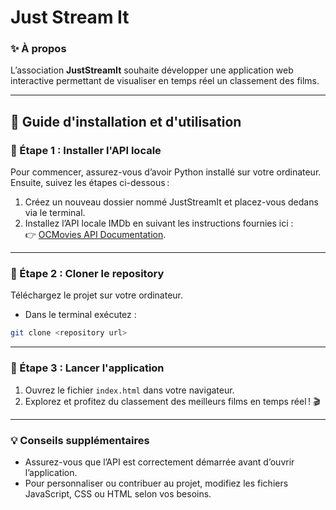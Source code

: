 # Just Stream It

### ✨ À propos

L’association **JustStreamIt** souhaite développer une application web interactive permettant de visualiser en temps réel un classement des films.

---

## 🚀 Guide d'installation et d'utilisation

### 📌 Étape 1 : Installer l'API locale

Pour commencer, assurez-vous d’avoir Python installé sur votre ordinateur. Ensuite, suivez les étapes ci-dessous :

1. Créez un nouveau dossier nommé JustStreamIt et placez-vous dedans via le terminal.
2. Installez l’API locale IMDb en suivant les instructions fournies ici :  
   👉 [OCMovies API Documentation](https://github.com/OpenClassrooms-Student-Center/OCMovies-API-EN-FR).

---

### 📌 Étape 2 : Cloner le repository

Téléchargez le projet sur votre ordinateur.

- Dans le terminal exécutez :

```bash
git clone <repository url>
```

---

### 📌 Étape 3 : Lancer l'application

1. Ouvrez le fichier `index.html` dans votre navigateur.
2. Explorez et profitez du classement des meilleurs films en temps réel ! 🎬

---

### 💡 Conseils supplémentaires

- Assurez-vous que l’API est correctement démarrée avant d’ouvrir l’application.
- Pour personnaliser ou contribuer au projet, modifiez les fichiers JavaScript, CSS ou HTML selon vos besoins.
